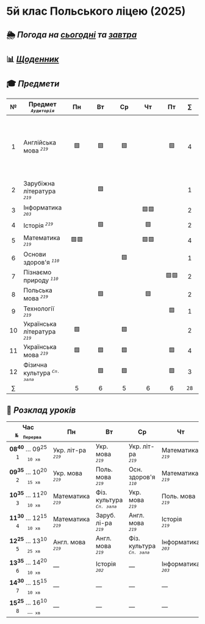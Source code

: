 ﻿# 5й клас Польського ліцею (2025)  

## 🌦️ *Погода на* [*сьогодні*](https://meteofor.com.ua/weather-vinnytsia-4962/hourly/) *та* [*завтра*](https://meteofor.com.ua/weather-vinnytsia-4962/tomorrow)

## 📊 [*Щоденник*](https://nz.ua/schedule/diary?user_id=12623742)   

## 🎓 *Предмети*

| № | Предмет *<sup>`Аудиторія`</sup>* |    Пн    |    Вт    |    Ср    |    Чт    |    Пт    | ∑ | Підручники |
| :---: | --- | :---: | :---: | :---: | :---: | :---: | :---: | --- |
|  1 | Англійська мова *<sup>`219`</sup>*         | 🟩 | 🟩 | 🟩 |   | 🟩 | 4 | [📕 Wider World Workbook book](https://drive.google.com/file/d/1qM08yAF_mCnAI-t1aZ8J6g2OpVq0Kz3o/view?usp=drive_link) </br> [📘 Wider World Student's book](https://drive.google.com/file/d/14qGvT96tayHBzcNOs5w396eP-29QJLtc/view?usp=drive_link)   |
|  2 | Зарубіжна література *<sup>`219`</sup>*       |   | 🟩 |   |   |   | 1 | [📕 Зарубіжна література](https://drive.google.com/file/d/10Z1uScD5mh7G3ImlVDSb9CdjCRvfbPeZ/view?usp=drive_link) |
|  3 | Інформатика *<sup>`203`</sup>*        |   |   |   | 🟩🟩 |   | 2 | [📕 Інформатика](https://drive.google.com/file/d/1ovFNKGutJbGj_hXEZ_2lS-B4hoO3o-ZJ/view?usp=drive_link) |
|  4 | Історія *<sup>`219`</sup>*            |   | 🟩 |   | 🟩 |   | 2 | |
|  5 | Математика *<sup>`219`</sup>*         | 🟩🟩 |   |   | 🟩🟩 |   | 4 | [📕 Математика](https://drive.google.com/file/d/1X7suyrFLuAsaA1XXKowBUitFt1rMJal6/view?usp=drive_link) |
|  6 | Основи здоров'я *<sup>`110`</sup>*      |   |   | 🟩 |   |   | 1 | |
|  7 | Пізнаємо природу *<sup>`110`</sup>*   |   |   |   |   | 🟩🟩 | 2 | [📕 Пізнаємо природу 5кл](https://drive.google.com/file/d/11ZiUeODbtlyl25JWCbeNvxANckNQtiys/view?usp=drive_link) |
|  8 | Польська мова *<sup>`219`</sup>*         |   | 🟩 |   | 🟩 |   | 2 | |
|  9 | Технології *<sup>`219`</sup>*         |   |   |   |   | 🟩 | 1 | |
| 10 | Українська література *<sup>`219`</sup>*        | 🟩 |   | 🟩 |   |   | 2 | |
| 11 | Українська мова *<sup>`219`</sup>*          | 🟩 | 🟩 | 🟩 |   | 🟩 | 4 | |
| 12 | Фізична культура *<sup>`Сп. зала`</sup>* |   | 🟩 | 🟩 |   | 🟩 | 3 | |
| ∑ |  | 5 | 6 | 5 | 6 | 6 | `28` |

## 📅 *Розклад уроків*

| Час <br>`№`   <sub>`Перерва`</sub> | Пн | Вт | Ср | Чт | Пт |
|:---:|---|---|---|---|---|
| **08<sup>40</sup>** … 09<sup>25</sup> <br>`1`     <sub>`10 хв`</sub> | Укр. літ-ра <br>*<sup>`219`</sup>* | Укр. мова <br>*<sup>`219`</sup>* | Укр. літ-ра <br>*<sup>`219`</sup>* | Математика <br>*<sup>`219`</sup>* | Фіз. культура <br>*<sup>`Сп. зала`</sup>* |
| **09<sup>35</sup>** … 10<sup>20</sup> <br>`2`     <sub>`15 хв`</sub> | Укр. мова <br>*<sup>`219`</sup>* | Поль. мова <br>*<sup>`219`</sup>* | Осн. здоров'я <br>*<sup>`110`</sup>* | Математика <br>*<sup>`219`</sup>* | Англ. мова <br>*<sup>`219`</sup>* |
| **10<sup>35</sup>** … 11<sup>20</sup> <br>`3`     <sub>`10 хв`</sub> | Математика <br>*<sup>`219`</sup>* | Фіз. культура <br>*<sup>`Сп. зала`</sup>* | Укр. мова <br>*<sup>`219`</sup>* | Поль. мова <br>*<sup>`219`</sup>* | Укр. мова <br>*<sup>`219`</sup>* |
| **11<sup>30</sup>** … 12<sup>15</sup> <br>`4`     <sub>`10 хв`</sub> | Математика <br>*<sup>`219`</sup>* | Заруб. лі-ра <br>*<sup>`219`</sup>* | Англ. мова <br>*<sup>`219`</sup>* | Історія <br>*<sup>`219`</sup>* | Пізнаємо природу <br>*<sup>`110`</sup>* |
| **12<sup>25</sup>** … 13<sup>10</sup> <br>`5`     <sub>`25 хв`</sub> | Англ. мова <br>*<sup>`219`</sup>* | Англ. мова <br>*<sup>`219`</sup>* | Фіз. культура <br>*<sup>`Сп. зала`</sup>* | Інформатика <br>*<sup>`203`</sup>* | Пізнаємо природу <br>*<sup>`110`</sup>* |
| **13<sup>35</sup>** … 14<sup>20</sup> <br>`6`     <sub>`10 хв`</sub> | — | Історія <br>*<sup>`202`</sup>* | — | Інформатика <br>*<sup>`203`</sup>* | Технології <br>*<sup>`219`</sup>* |
| **14<sup>30</sup>** … 15<sup>15</sup> <br>`7`     <sub>`10 хв`</sub> | — | — | — | — | — |
| **15<sup>25</sup>** … 16<sup>10</sup> <br>`8`     <sub>`—— хв`</sub> | — | — | — | — | — |




